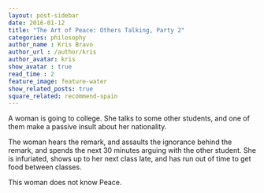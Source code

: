 ```yaml
---
layout: post-sidebar
date: 2016-01-12
title: "The Art of Peace: Others Talking, Party 2"
categories: philosophy
author_name : Kris Bravo
author_url : /author/kris
author_avatar: kris
show_avatar : true
read_time : 2
feature_image: feature-water
show_related_posts: true
square_related: recommend-spain
---
```


A woman is going to college. She talks to some other students, and one of them make a passive insult about her nationality.

The woman hears the remark, and assaults the ignorance behind the remark, and spends the next 30 minutes arguing with the other student. She is infuriated, shows up to her next class late, and has run out of time to get food between classes.

This woman does not know Peace.

